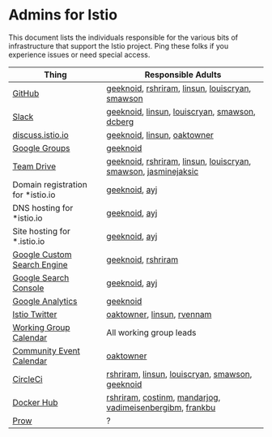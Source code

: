 # Admins for Istio

This document lists the individuals responsible for the various bits of infrastructure
that support the Istio project. Ping these folks if you experience issues or need special 
access.

| Thing | Responsible Adults
|-------|-------------------
| [GitHub](https://github.com/istio) | [geeknoid](https://github.com/geeknoid), [rshriram](https://github.com/rshriram), [linsun](https://github.com/linsun), [louiscryan](https://github.com/louiscryan), [smawson](https://github.com/smawson)
| [Slack](https://istio.slack.com) | [geeknoid](https://github.com/geeknoid), [linsun](https://github.com/linsun), [louiscryan](https://github.com/louiscryan), [smawson](https://github.com/smawson), [dcberg](https://github.com/dcberg)
| [discuss.istio.io](https://discuss.istio.io) | [geeknoid](https://github.com/geeknoid), [linsun](https://github.com/linsun), [oaktowner](https://github.com/oaktowner)
| [Google Groups](https://googlegroups.com) | [geeknoid](https://github.com/geeknoid)
| [Team Drive](https://drive.google.com/corp/drive/u/0/folders/0AIS5p3eW9BCtUk9PVA) | [geeknoid](https://github.com/geeknoid), [rshriram](https://github.com/rshriram), [linsun](https://github.com/linsun), [louiscryan](https://github.com/louiscryan), [smawson](https://github.com/smawson), [jasminejaksic](https://github.com/jasminejaksic)
| Domain registration for *istio.io | [geeknoid](https://github.com/geeknoid), [ayj](https://github.com/ayj)
| DNS hosting for *istio.io | [geeknoid](https://github.com/geeknoid), [ayj](https://github.com/ayj)
| Site hosting for *.istio.io | [geeknoid](https://github.com/geeknoid), [ayj](https://github.com/ayj)
| [Google Custom Search Engine](https://cse.google.com) | [geeknoid](https://github.com/geeknoid), [rshriram](https://github.com/rshriram)
| [Google Search Console](https://search.google.com/search-console) | [geeknoid](https://github.com/geeknoid), [ayj](https://github.com/ayj)
| [Google Analytics](https://analytics.google.com/analytics/web/) | [geeknoid](https://github.com/geeknoid)
| [Istio Twitter](https://twitter.com/IstioMesh) | [oaktowner](https://github.com/oaktowner), [linsun](https://github.com/linsun), [rvennam](https://github.com/rvennam)
| [Working Group Calendar](https://calendar.google.com/calendar/embed?src=4uhe8fi8sf1e3tvmvh6vrq2dog%40group.calendar.google.com&ctz=America%2FLos_Angeles) | All working group leads
| [Community Event Calendar](https://calendar.google.com/calendar/embed?src=i10ogf58krfbrsjai5qi16g4do%40group.calendar.google.com&ctz=America%2FLos_Angeles) | [oaktowner](https://github.com/oaktowner)
| [CircleCi](https://circleci.com/gh/istio) | [rshriram](https://github.com/rshriram), [linsun](https://github.com/linsun), [louiscryan](https://github.com/louiscryan), [smawson](https://github.com/smawson), [geeknoid](https://github.com/geeknoid)
| [Docker Hub](https://hub.docker.com) | [rshriram](https://github.com/rshriram), [costinm](https://github.com/costinm), [mandarjog](https://github.com/mandarjog), [vadimeisenbergibm](https://github.com/vadimeisenbergibm), [frankbu](https://github.com/frankbu)
| [Prow](https://prow.istio.io) | ?
